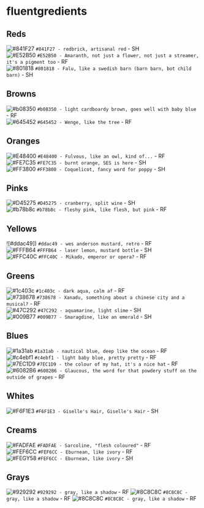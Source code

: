 # fluentgredients


## Reds
![#841F27]() `#841F27 - redbrick, artisanal red` - SH  
![#E52B50]() `#E52B50 - Amaranth, not just a flower, not just a streamer, it's a pigment too` - RF  
![#801818]() `#801818 - Falu, like a swedish barn (barn barn, bot child barn)` - SH   
## Browns
![#b08350]() `#b08350 - light cardboardy brown, goes well with baby blue` - RF  
![#645452]() `#645452 - Wenge, like the tree` - RF  
## Oranges
![#E48400]() `#E48400 - Fulvous, like an owl, kind of...` - RF  
![#FE7C35]() `#FE7C35 - burnt orange, SES is here` - SH  
![#FF3800]() `#FF3800 - Coquelicot, fancy word for poppy` - SH  
## Pinks
![#D45275]() `#D45275 - cranberry, split wine` - SH  
![#b78b8c]() `#b78b8c - fleshy pink, like flesh, but pink` - RF  
## Yellows
![#ddac49]) `#ddac49 - wes anderson mustard, retro` - RF  
![#FFFB64]() `#FFFB64 - laser lemon, mustard bottle` - SH  
![#FFC40C]() `#FFC40C - Mikado, emperor or opera?` - RF  
## Greens
![#1c403c]() `#1c403c - dark aqua, calm af` - RF  
![#738678]() `#738678 - Xanadu, something about a chinese city and a musical?` - RF  
![#47C292]() `#47C292 - aquamarine, light slime` - SH  
![#009B77]() `#009B77 - Smaragdine, like an emerald` - SH  
## Blues
![#1a31ab]() `#1a31ab - nautical blue, deep like the ocean` - RF  
![#c4ebf1]() `#c4ebf1 - light baby blue, pretty pretty` - RF  
![#7EC1D9]() `#7EC1D9 - the colour of my hat, it's a nice hat` - RF  
![#6082B6]() `#6082B6 - Glaucous, the word for that powdery stuff on the outside of grapes` - RF  
## Whites
![#F6F1E3]() `#F6F1E3 - Giselle's Hair, Giselle's Hair` - SH  
## Creams
![#FADFAE]() `#FADFAE - Sarcoline, "flesh coloured"` - RF  
![#FEF6CC]() `#FEF6CC - Eburnean, like ivory` - RF  
![#FEGY58]() `#FEF6CC - Eburnean, like ivory` - SH
## Grays
![#929292]() `#929292 - gray, like a shadow` - RF
![#8C8C8C]() `#8C8C8C - gray, like a shadow` - RF
![#8C8C8C]() `#8C8C8C - gray, like a shadow` - RF